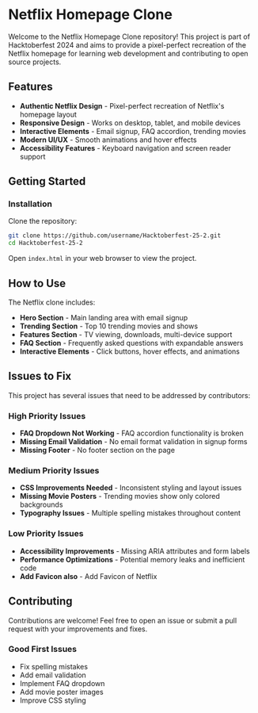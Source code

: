 # Netflix Homepage Clone

Welcome to the Netflix Homepage Clone repository! This project is part of Hacktoberfest 2024 and aims to provide a pixel-perfect recreation of the Netflix homepage for learning web development and contributing to open source projects.

## Features

- **Authentic Netflix Design** - Pixel-perfect recreation of Netflix's homepage layout
- **Responsive Design** - Works on desktop, tablet, and mobile devices
- **Interactive Elements** - Email signup, FAQ accordion, trending movies
- **Modern UI/UX** - Smooth animations and hover effects
- **Accessibility Features** - Keyboard navigation and screen reader support

## Getting Started

### Installation

Clone the repository:
```bash
git clone https://github.com/username/Hacktoberfest-25-2.git
cd Hacktoberfest-25-2
```

Open `index.html` in your web browser to view the project.

## How to Use

The Netflix clone includes:
- **Hero Section** - Main landing area with email signup
- **Trending Section** - Top 10 trending movies and shows
- **Features Section** - TV viewing, downloads, multi-device support
- **FAQ Section** - Frequently asked questions with expandable answers
- **Interactive Elements** - Click buttons, hover effects, and animations

## Issues to Fix

This project has several issues that need to be addressed by contributors:

### High Priority Issues
- **FAQ Dropdown Not Working** - FAQ accordion functionality is broken
- **Missing Email Validation** - No email format validation in signup forms
- **Missing Footer** - No footer section on the page

### Medium Priority Issues
- **CSS Improvements Needed** - Inconsistent styling and layout issues
- **Missing Movie Posters** - Trending movies show only colored backgrounds
- **Typography Issues** - Multiple spelling mistakes throughout content

### Low Priority Issues
- **Accessibility Improvements** - Missing ARIA attributes and form labels
- **Performance Optimizations** - Potential memory leaks and inefficient code
- **Add Favicon also** - Add Favicon of Netflix 

## Contributing

Contributions are welcome! Feel free to open an issue or submit a pull request with your improvements and fixes.

### Good First Issues
- Fix spelling mistakes
- Add email validation
- Implement FAQ dropdown
- Add movie poster images
- Improve CSS styling

